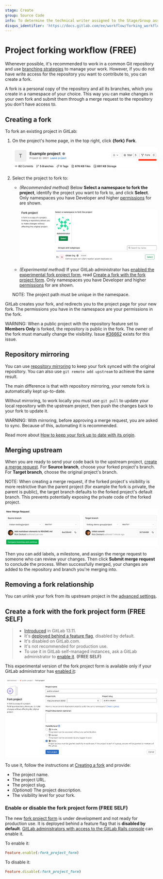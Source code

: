 ```yaml
---
stage: Create
group: Source Code
info: To determine the technical writer assigned to the Stage/Group associated with this page, see https://about.gitlab.com/handbook/engineering/ux/technical-writing/#assignments
disqus_identifier: 'https://docs.gitlab.com/ee/workflow/forking_workflow.html'
---
```


# Project forking workflow **(FREE)**

Whenever possible, it's recommended to work in a common Git repository and use
[branching strategies](../../../topics/gitlab_flow.md) to manage your work. However,
if you do not have write access for the repository you want to contribute to, you
can create a fork.

A fork is a personal copy of the repository and all its branches, which you create
in a namespace of your choice. This way you can make changes in your own fork and
submit them through a merge request to the repository you don't have access to.

## Creating a fork

To fork an existing project in GitLab:

1. On the project's home page, in the top right, click **{fork}** **Fork**.

   ![Fork button](img/forking_workflow_fork_button_v13_10.png)

1. Select the project to fork to:

   - *(Recommended method)* Below **Select a namespace to fork the project**, identify
     the project you want to fork to, and click **Select**. Only namespaces you have
     Developer and higher [permissions](../../permissions.md) for are shown.

     ![Choose namespace](img/forking_workflow_choose_namespace_v13_10.png)

   - *(Experimental method)* If your GitLab administrator has
     [enabled the experimental fork project form](#enable-or-disable-the-fork-project-form), read
     [Create a fork with the fork project form](#create-a-fork-with-the-fork-project-form).
     Only namespaces you have Developer and higher
     [permissions](../../permissions.md) for are shown.

   NOTE:
   The project path must be unique in the namespace.

GitLab creates your fork, and redirects you to the project page for your new fork.
The permissions you have in the namespace are your permissions in the fork.

WARNING:
When a public project with the repository feature set to **Members Only**
is forked, the repository is public in the fork. The owner
of the fork must manually change the visibility. Issue
[#36662](https://gitlab.com/gitlab-org/gitlab/-/issues/36662) exists for this issue.

## Repository mirroring

You can use [repository mirroring](repository_mirroring.md) to keep your fork synced with the original repository. You can also use `git remote add upstream` to achieve the same result.

The main difference is that with repository mirroring, your remote fork is automatically kept up-to-date.

Without mirroring, to work locally you must use `git pull` to update your local repository
with the upstream project, then push the changes back to your fork to update it.

WARNING:
With mirroring, before approving a merge request, you are asked to sync. Because of this, automating it is recommended.

Read more about [How to keep your fork up to date with its origin](https://about.gitlab.com/blog/2016/12/01/how-to-keep-your-fork-up-to-date-with-its-origin/).

## Merging upstream

When you are ready to send your code back to the upstream project,
[create a merge request](../merge_requests/creating_merge_requests.md). For **Source branch**,
choose your forked project's branch. For **Target branch**, choose the original project's branch.

NOTE:
When creating a merge request, if the forked project's visibility is more restrictive than the parent project (for example the fork is private, the parent is public), the target branch defaults to the forked project's default branch. This prevents potentially exposing the private code of the forked project.

![Selecting branches](img/forking_workflow_branch_select.png)

Then you can add labels, a milestone, and assign the merge request to someone who can review
your changes. Then click **Submit merge request** to conclude the process. When successfully merged, your
changes are added to the repository and branch you're merging into.

## Removing a fork relationship

You can unlink your fork from its upstream project in the [advanced settings](../settings/index.md#removing-a-fork-relationship).

## Create a fork with the fork project form **(FREE SELF)**

> - [Introduced](https://gitlab.com/gitlab-org/gitlab/-/issues/15013) in GitLab 13.11.
> - It's [deployed behind a feature flag](../../../user/feature_flags.md), disabled by default.
> - It's disabled on GitLab.com.
> - It's not recommended for production use.
> - To use it in GitLab self-managed instances, ask a GitLab administrator to [enable it](#enable-or-disable-the-fork-project-form). **(FREE SELF)**

This experimental version of the fork project form is available only if your GitLab
administrator has [enabled it](#enable-or-disable-the-fork-project-form):

![Choose namespace](img/fork_form_v13_10.png)

To use it, follow the instructions at [Creating a fork](#creating-a-fork) and provide:

- The project name.
- The project URL.
- The project slug.
- *(Optional)* The project description.
- The visibility level for your fork.

### Enable or disable the fork project form **(FREE SELF)**

The new [fork project form](#create-a-fork-with-the-fork-project-form) is under
development and not ready for production use. It is deployed behind a feature flag
that is **disabled by default**.
[GitLab administrators with access to the GitLab Rails console](../../../administration/feature_flags.md)
can enable it.

To enable it:

```ruby
Feature.enable(:fork_project_form)
```

To disable it:

```ruby
Feature.disable(:fork_project_form)
```
